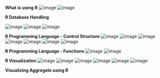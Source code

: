 **What is using R**
![image](https://github.com/princit/Data_Analysis_and_Bussiness_Intelligence/assets/29123911/c3d1d1b9-5cd8-43fe-bf20-22ca36551a31)
![image](https://github.com/princit/Data_Analysis_and_Bussiness_Intelligence/assets/29123911/d1edc75b-c2e3-4112-b5b7-eed9d72919ef)

**R Database Handling**

![image](https://github.com/princit/Data_Analysis_and_Bussiness_Intelligence/assets/29123911/ca560fc5-8b7b-42bb-96df-d950b5b6bcc2)
![image](https://github.com/princit/Data_Analysis_and_Bussiness_Intelligence/assets/29123911/622be148-292d-4d66-bb5c-b06d4de4a5b2)
![image](https://github.com/princit/Data_Analysis_and_Bussiness_Intelligence/assets/29123911/1ef5ed72-60df-4169-846c-5fd8ca4cb112)

 **R Programming Language - Control Structure**
 ![image](https://github.com/princit/Data_Analysis_and_Bussiness_Intelligence/assets/29123911/1a9623ae-dccc-4c3e-9a5f-3992d31a002f)
![image](https://github.com/princit/Data_Analysis_and_Bussiness_Intelligence/assets/29123911/d0e30a82-8cf3-4641-86ee-c2404f816374)
![image](https://github.com/princit/Data_Analysis_and_Bussiness_Intelligence/assets/29123911/d2544cdf-5a3e-4881-bd12-707954ce480b)
![image](https://github.com/princit/Data_Analysis_and_Bussiness_Intelligence/assets/29123911/7e968159-b825-4543-ad13-3f8b61d81572)
![image](https://github.com/princit/Data_Analysis_and_Bussiness_Intelligence/assets/29123911/b8dcbfed-edb0-4134-ae59-3a260d1aad00)
![image](https://github.com/princit/Data_Analysis_and_Bussiness_Intelligence/assets/29123911/d954a884-f723-4842-865c-cbcd525c34ba)
![image](https://github.com/princit/Data_Analysis_and_Bussiness_Intelligence/assets/29123911/a263782e-3923-47cf-9c46-9a7db9c50f19)

**R Programming Language - Functions**
![image](https://github.com/princit/Data_Analysis_and_Bussiness_Intelligence/assets/29123911/ee2561a3-f2eb-4a38-bc22-848ea699071d)
![image](https://github.com/princit/Data_Analysis_and_Bussiness_Intelligence/assets/29123911/8561f588-ebd8-4329-a0a8-b5b9af3aabc3)

**R Visualization**
![image](https://github.com/princit/Data_Analysis_and_Bussiness_Intelligence/assets/29123911/23e19676-0e1a-4b24-9917-b0cfe2551559)
![image](https://github.com/princit/Data_Analysis_and_Bussiness_Intelligence/assets/29123911/5f70a115-66db-4f56-b112-918c41904aa1)
![image](https://github.com/princit/Data_Analysis_and_Bussiness_Intelligence/assets/29123911/80da6863-ad79-40ac-be3e-d72792f37f11)
![image](https://github.com/princit/Data_Analysis_and_Bussiness_Intelligence/assets/29123911/1ef4c368-0074-4169-94a4-6fdc09419844)
![image](https://github.com/princit/Data_Analysis_and_Bussiness_Intelligence/assets/29123911/fd601df1-5199-44ee-814a-51830be34275)
![image](https://github.com/princit/Data_Analysis_and_Bussiness_Intelligence/assets/29123911/5c175d03-b6b0-4b74-8254-81b9b6eac4ec)

**Visualizing Aggregate using R**


